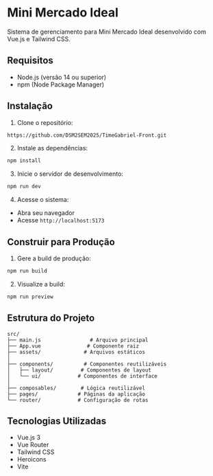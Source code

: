 # Mini Mercado Ideal

Sistema de gerenciamento para Mini Mercado Ideal desenvolvido com Vue.js e Tailwind CSS.

## Requisitos

- Node.js (versão 14 ou superior)
- npm (Node Package Manager)

## Instalação

1. Clone o repositório:
```bash
https://github.com/DSM2SEM2025/TimeGabriel-Front.git
```

2. Instale as dependências:
```bash
npm install
```

3. Inicie o servidor de desenvolvimento:
```bash
npm run dev
```

4. Acesse o sistema:
- Abra seu navegador
- Acesse `http://localhost:5173`

## Construir para Produção

1. Gere a build de produção:
```bash
npm run build
```

2. Visualize a build:
```bash
npm run preview
```

## Estrutura do Projeto

```
src/
├── main.js                # Arquivo principal
├── App.vue               # Componente raiz
├── assets/              # Arquivos estáticos
│
├── components/          # Componentes reutilizáveis
│   ├── layout/         # Componentes de layout
│   └── ui/            # Componentes de interface
│
├── composables/        # Lógica reutilizável
├── pages/             # Páginas da aplicação
└── router/            # Configuração de rotas
```

## Tecnologias Utilizadas

- Vue.js 3
- Vue Router
- Tailwind CSS
- Heroicons
- Vite
